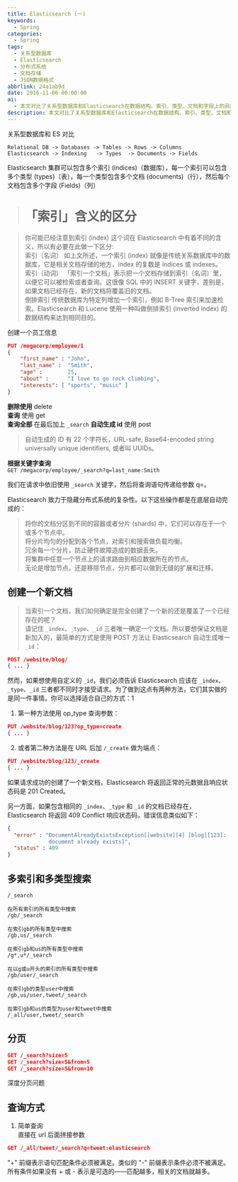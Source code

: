 ```yaml
---
title: Elasticsearch (一)
keywords:
  - Spring
categories:
  - Spring
tags:
  - 关系型数据库
  - Elasticsearch
  - 分布式系统
  - 文档存储
  - JSON数据格式
abbrlink: 24a1ab9d
date: 2016-11-06 00:00:00
ai:
  - 本文对比了关系型数据库和Elasticsearch在数据结构、索引、类型、文档和字段上的异同。探讨了创建员工信息的具体操作，包括如何使用PUT方法插入文档，并强调了自动ID生成与自定义ID的区分。文章还阐述了Elasticsearch如何处理分布式系统中的负载均衡、冗余分片以及集群节点间的请求路由。此外，提供了创建新文档的不同方法，同时解释了当多个文档拥有相同的索引、类型和ID时会引发冲突的情况。最后，介绍了多索引和多类型的搜索方式及分页查询的实现。
description: 本文对比了关系型数据库和Elasticsearch在数据结构、索引、类型、文档和字段上的异同。探讨了创建员工信息的具体操作，包括如何使用PUT方法插入文档，并强调了自动ID生成与自定义ID的区分。文章还阐述了Elasticsearch如何处理分布式系统中的负载均衡、冗余分片以及集群节点间的请求路由。此外，提供了创建新文档的不同方法，同时解释了当多个文档拥有相同的索引、类型和ID时会引发冲突的情况。最后，介绍了多索引和多类型的搜索方式及分页查询的实现。
---
```


关系型数据库和 ES 对比

```
Relational DB -> Databases -> Tables -> Rows -> Columns
Elasticsearch -> Indexing   -> Types  -> Documents -> Fields
```

Elasticsearch 集群可以包含多个索引 (indices)（数据库），每一个索引可以包含多个类型 (types)（表），每一个类型包含多个文档 (documents)（行），然后每个文档包含多个字段 (Fields)（列）

> # 「索引」含义的区分

> 你可能已经注意到索引 (index) 这个词在 Elasticsearch 中有着不同的含义，所以有必要在此做一下区分:  
> 索引（名词） 如上文所述，一个索引 (index) 就像是传统关系数据库中的数据库，它是相关文档存储的地方，index 的复数是 indices 或 indexes。  
> 索引（动词） 「索引一个文档」表示把一个文档存储到索引（名词）里，以便它可以被检索或者查询。这很像 SQL 中的 INSERT 关键字，差别是，如果文档已经存在，新的文档将覆盖旧的文档。  
> 倒排索引 传统数据库为特定列增加一个索引，例如 B-Tree 索引来加速检索。Elasticsearch 和 Lucene 使用一种叫做倒排索引 (inverted index) 的数据结构来达到相同目的。

创建一个员工信息

```json
PUT /megacorp/employee/1
{
    "first_name" : "John",
    "last_name" :  "Smith",
    "age" :        25,
    "about" :      "I love to go rock climbing",
    "interests": [ "sports", "music" ]
}
```

**删除使用** delete  
**查询** 使用 get  
**查询全部** 在最后加上 `_search`
**自动生成 id** 使用 post

> 自动生成的 ID 有 22 个字符长，URL-safe, Base64-encoded string universally unique identifiers, 或者叫 UUIDs。

**根据关键字查询**  
`GET /megacorp/employee/_search?q=last_name:Smith`

我们在请求中依旧使用 `_search` 关键字，然后将查询语句传递给参数 q=。

Elasticsearch 致力于隐藏分布式系统的复杂性。以下这些操作都是在底层自动完成的：

> 将你的文档分区到不同的容器或者分片 (shards) 中，它们可以存在于一个或多个节点中。  
> 将分片均匀的分配到各个节点，对索引和搜索做负载均衡。  
> 冗余每一个分片，防止硬件故障造成的数据丢失。  
> 将集群中任意一个节点上的请求路由到相应数据所在的节点。  
> 无论是增加节点，还是移除节点，分片都可以做到无缝的扩展和迁移。

## 创建一个新文档

> 当索引一个文档，我们如何确定是完全创建了一个新的还是覆盖了一个已经存在的呢？  
> 请记住 `_index`、`_type`、`_id` 三者唯一确定一个文档。所以要想保证文档是新加入的，最简单的方式是使用 POST 方法让 Elasticsearch 自动生成唯一 `_id`：

```json
POST /website/blog/
{ ... }
```

然而，如果想使用自定义的 `_id`，我们必须告诉 Elasticsearch 应该在 `_index`、`_type`、`_id` 三者都不同时才接受请求。为了做到这点有两种方法，它们其实做的是同一件事情。你可以选择适合自己的方式：1

1. 第一种方法使用 op_type 查询参数：

```json
PUT /website/blog/123?op_type=create
{ ... }
```

2. 或者第二种方法是在 URL 后加 `/_create` 做为端点：

```json
PUT /website/blog/123/_create
{ ... }
```

如果请求成功的创建了一个新文档，Elasticsearch 将返回正常的元数据且响应状态码是 201 Created。

另一方面，如果包含相同的 `_index`、`_type` 和 `_id` 的文档已经存在，Elasticsearch 将返回 409 Conflict 响应状态码，错误信息类似如下：

```json
{
  "error" : "DocumentAlreadyExistsException[[website][4] [blog][123]:
             document already exists]",
  "status" : 409
}
```

## 多索引和多类型搜索

```
/_search

在所有索引的所有类型中搜索
/gb/_search

在索引gb的所有类型中搜索
/gb,us/_search

在索引gb和us的所有类型中搜索
/g*,u*/_search

在以g或u开头的索引的所有类型中搜索
/gb/user/_search

在索引gb的类型user中搜索
/gb,us/user,tweet/_search

在索引gb和us的类型为user和tweet中搜索
/_all/user,tweet/_search
```

## 分页

```json
GET /_search?size=5
GET /_search?size=5&from=5
GET /_search?size=5&from=10
```

深度分页问题

## 查询方式

1. 简单查询  
   直接在 url 后面拼接参数

```json
GET /_all/tweet/_search?q=tweet:elasticsearch
```

"+" 前缀表示语句匹配条件必须被满足。类似的 "-" 前缀表示条件必须不被满足。所有条件如果没有 + 或 - 表示是可选的——匹配越多，相关的文档就越多。
